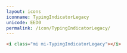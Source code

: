 ```yaml
---
layout: icons
iconname: TypingIndicatorLegacy
unicode: EED0
permalink: /icon/TypingIndicatorLegacy/
---
```


``` html
<i class="mi mi-TypingIndicatorLegacy"></i>
```
